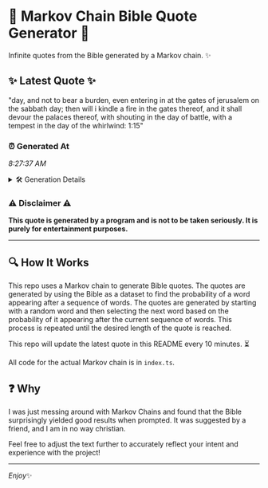 # 📖 Markov Chain Bible Quote Generator 📖

Infinite quotes from the Bible generated by a Markov chain. ✨

## ✨ Latest Quote ✨
"day, and not to bear a burden, even entering in at the gates of jerusalem on the sabbath day; then will i kindle a fire in the gates thereof, and it shall devour the palaces thereof, with shouting in the day of battle, with a tempest in the day of the whirlwind: 1:15"

### ⏰ Generated At
*8:27:37 AM*

<details>
    <summary>🛠️ Generation Details</summary>
    <p>
        <strong>🌱 Seed:</strong> day,<br>
        <strong>🔄 Iterations:</strong> 52<br>
        <strong>📜 Context History:</strong><br>[ day, ]: and<br>[ day,, and ]: not<br>[ day,, and, not ]: to<br>[ day,, and, not, to ]: bear<br>[ day,, and, not, to, bear ]: a<br>[ day,, and, not, to, bear, a ]: burden,<br>[ and, not, to, bear, a, burden, ]: even<br>[ not, to, bear, a, burden,, even ]: entering<br>[ to, bear, a, burden,, even, entering ]: in<br>[ bear, a, burden,, even, entering, in ]: at<br>[ a, burden,, even, entering, in, at ]: the<br>[ burden,, even, entering, in, at, the ]: gates<br>[ even, entering, in, at, the, gates ]: of<br>[ entering, in, at, the, gates, of ]: jerusalem<br>[ in, at, the, gates, of, jerusalem ]: on<br>[ at, the, gates, of, jerusalem, on ]: the<br>[ the, gates, of, jerusalem, on, the ]: sabbath<br>[ gates, of, jerusalem, on, the, sabbath ]: day;<br>[ of, jerusalem, on, the, sabbath, day; ]: then<br>[ jerusalem, on, the, sabbath, day;, then ]: will<br>[ on, the, sabbath, day;, then, will ]: i<br>[ the, sabbath, day;, then, will, i ]: kindle<br>[ sabbath, day;, then, will, i, kindle ]: a<br>[ day;, then, will, i, kindle, a ]: fire<br>[ then, will, i, kindle, a, fire ]: in<br>[ will, i, kindle, a, fire, in ]: the<br>[ i, kindle, a, fire, in, the ]: gates<br>[ kindle, a, fire, in, the, gates ]: thereof,<br>[ a, fire, in, the, gates, thereof, ]: and<br>[ fire, in, the, gates, thereof,, and ]: it<br>[ in, the, gates, thereof,, and, it ]: shall<br>[ the, gates, thereof,, and, it, shall ]: devour<br>[ gates, thereof,, and, it, shall, devour ]: the<br>[ thereof,, and, it, shall, devour, the ]: palaces<br>[ and, it, shall, devour, the, palaces ]: thereof,<br>[ it, shall, devour, the, palaces, thereof, ]: with<br>[ shall, devour, the, palaces, thereof,, with ]: shouting<br>[ devour, the, palaces, thereof,, with, shouting ]: in<br>[ the, palaces, thereof,, with, shouting, in ]: the<br>[ palaces, thereof,, with, shouting, in, the ]: day<br>[ thereof,, with, shouting, in, the, day ]: of<br>[ with, shouting, in, the, day, of ]: battle,<br>[ shouting, in, the, day, of, battle, ]: with<br>[ in, the, day, of, battle,, with ]: a<br>[ the, day, of, battle,, with, a ]: tempest<br>[ day, of, battle,, with, a, tempest ]: in<br>[ of, battle,, with, a, tempest, in ]: the<br>[ battle,, with, a, tempest, in, the ]: day<br>[ with, a, tempest, in, the, day ]: of<br>[ a, tempest, in, the, day, of ]: the<br>[ tempest, in, the, day, of, the ]: whirlwind:<br>[ in, the, day, of, the, whirlwind: ]: 1:15<br>
    </p>
</details>

### ⚠️ Disclaimer ⚠️
**This quote is generated by a program and is not to be taken seriously. It is purely for entertainment purposes.**

---

## 🔍 How It Works

This repo uses a Markov chain to generate Bible quotes. The quotes are generated by using the Bible as a dataset to find the probability of a word appearing after a sequence of words. The quotes are generated by starting with a random word and then selecting the next word based on the probability of it appearing after the current sequence of words. This process is repeated until the desired length of the quote is reached.

This repo will update the latest quote in this README every 10 minutes. ⏳

All code for the actual Markov chain is in `index.ts`.

## ❓ Why

I was just messing around with Markov Chains and found that the Bible surprisingly yielded good results when prompted. 
It was suggested by a friend, and I am in no way christian.

Feel free to adjust the text further to accurately reflect your intent and experience with the project!

---

*Enjoy*✨
